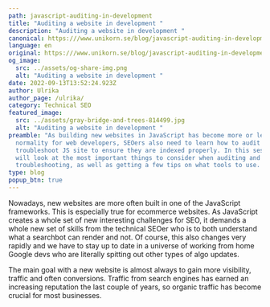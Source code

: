 ```yaml
---
path: javascript-auditing-in-development
title: "Auditing a website in development "
description: "Auditing a website in development "
canonical: https:///www.unikorn.se/blog/javascript-auditing-in-development
language: en
original: https:///www.unikorn.se/blog/javascript-auditing-in-development/
og_image:
  src: ../assets/og-share-img.png
  alt: "Auditing a website in development "
date: 2022-09-13T13:52:24.923Z
author: Ulrika
author_page: /ulrika/
category: Technical SEO
featured_image:
  src: ../assets/gray-bridge-and-trees-814499.jpg
  alt: "Auditing a website in development "
preamble: "As building new websites in JavaScript has become more or less a
  normality for web developers, SEOers also need to learn how to audit and
  troubleshoot JS site to ensure they are indexed properly. In this session we
  will look at the most important things to consider when auditing and
  troubleshooting, as well as getting a few tips on what tools to use. "
type: blog
popup_btn: true
---
```

Nowadays, new websites are more often built in one of the JavaScript frameworks. This is especially true for ecommerce websites. As JavaScript creates a whole set of new interesting challenges for SEO, it demands a whole new set of skills from the technical SEOer who is to both understand what a searchbot can render and not. Of course, this also changes very rapidly and we have to stay up to date in a universe of working from home Google devs who are literally spitting out other types of algo updates.

The main goal with a new website is almost always to gain more visibility, traffic and often conversions. Traffic from search engines has earned an increasing reputation the last couple of years, so organic traffic has become crucial for most businesses.